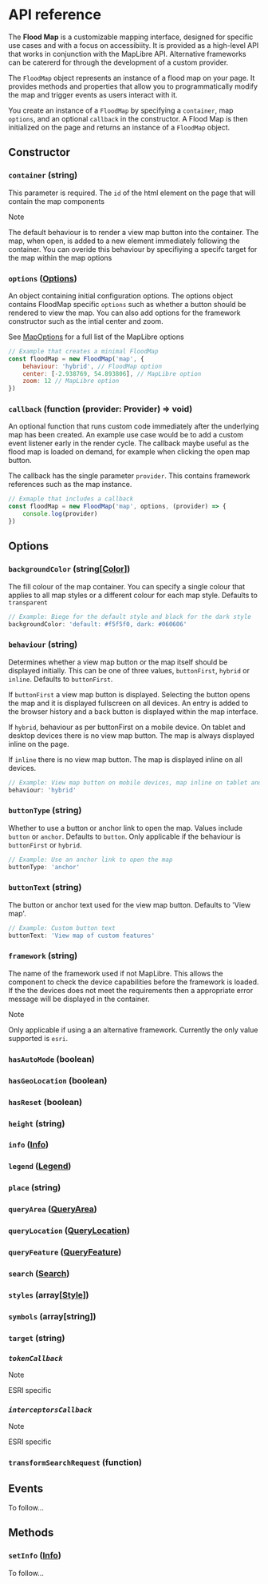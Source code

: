 # API reference

The **Flood Map** is a customizable mapping interface, designed for specific use cases and with a focus on accessibiity. It is provided as a high-level API that works in conjunction with the MapLibre API. Alternative frameworks can be catererd for through the development of a custom provider.

The `FloodMap` object represents an instance of a flood map on your page. It provides methods and properties that allow you to programmatically modify the map and trigger events as users interact with it.

You create an instance of a `FloodMap` by specifying a `container`, map `options`, and an optional `callback` in the constructor. A Flood Map is then initialized on the page and returns an instance of a `FloodMap` object.

## Constructor

### `container` (**string**)

This parameter is required. The `id` of the html element on the page that will contain the map components

> [!NOTE]
> The default behaviour is to render a view map button into the container. The map, when open, is added to a new element immediately following the container. You can overide this behaviour by specifiying a specifc target for the map within the map options

### `options` ([**Options**](#options))

An object containing initial configuration options. The options object contains FloodMap specific `options` such as whether a button should be rendered to view the map. You can also add options for the framework constructor such as the intial center and zoom.

See [MapOptions](https://maplibre.org/maplibre-gl-js/docs/API/type-aliases/MapOptions/) for a full list of the MapLibre options

```js
// Example that creates a minimal FloodMap
const floodMap = new FloodMap('map', {
    behaviour: 'hybrid', // FloodMap option
    center: [-2.938769, 54.893806], // MapLibre option
    zoom: 12 // MapLibre option
})
```

### `callback` (**function (provider: Provider) => void**)

An optional function that runs custom code immediately after the underlying map has been created. An example use case would be to add a custom event listener early in the render cycle. The callback maybe useful as the flood map is loaded on demand, for example when clicking the open map button. 

The callback has the single parameter `provider`. This contains framework references such as the map instance.

```js
// Exmaple that includes a callback
const floodMap = new FloodMap('map', options, (provider) => {
    console.log(provider)
})
```

## Options

### `backgroundColor` (**string[[Color](./api/color.md)]**)

The fill colour of the map container. You can specify a single colour that applies to all map styles or a different colour for each map style. Defaults to `transparent`

```js
// Example: Biege for the default style and black for the dark style
backgroundColor: 'default: #f5f5f0, dark: #060606'
```

### `behaviour` (**string**)

Determines whether a view map button or the map itself should be displayed initially. This can be one of three values, `buttonFirst`, `hybrid` or `inline`. Defaults to `buttonFirst`.

If `buttonFirst` a view map button is displayed. Selecting the button opens the map and it is displayed fullscreen on all devices. An entry is added to the browser history and a back button is displayed within the map interface.

If `hybrid`, behaviour as per buttonFirst on a mobile device. On tablet and desktop devices there is no view map button. The map is always displayed inline on the page.

If `inline` there is no view map button. The map is displayed inline on all devices.

```js
// Example: View map button on mobile devices, map inline on tablet and desktop
behaviour: 'hybrid'
```

### `buttonType`  (**string**)

Whether to use a button or anchor link to open the map. Values include `button` or `anchor`. Defaults to `button`. Only applicable if the behaviour is `buttonFirst` or `hybrid`.

```js
// Example: Use an anchor link to open the map
buttonType: 'anchor'
```

### `buttonText`  (**string**)

The button or anchor text used for the view map button. Defaults to 'View map'.

```js
// Example: Custom button text
buttonText: 'View map of custom features'
```

### `framework`  (**string**)

The name of the framework used if not MapLibre. This allows the component to check the device capabilities before the framework is loaded. If the the devices does not meet the requirements then a appropriate error message will be displayed in the container.

> [!NOTE]
> Only applicable if using a an alternative framework. Currently the only value supported is `esri`.

### `hasAutoMode`  (**boolean**)



### `hasGeoLocation`  (**boolean**)

### `hasReset`  (**boolean**)

### `height`  (**string**)

### `info`  (**[Info](./api/info.md)**)

### `legend` (**[Legend](./api/legend.md)**)

### `place` (**string**)

### `queryArea` (**[QueryArea](./api/query-area.md)**)

### `queryLocation` (**[QueryLocation](./api/query-location.md)**)

### `queryFeature` (**[QueryFeature](./api/query-feature.md)**)

### `search` (**[Search](./api/search.md)**)

### `styles` (**array[[Style](./api/style.md)]**)

### `symbols` (**array[string]**)

### `target` (**string**)

### _`tokenCallback`_

> [!NOTE]
> ESRI specific

### _`interceptorsCallback`_

> [!NOTE]
> ESRI specific

### `transformSearchRequest` (**function**)

## Events

To follow...

## Methods

### `setInfo` (**[Info](./api/info.md)**)

To follow...